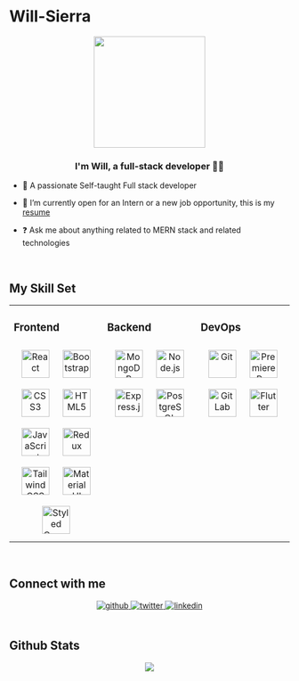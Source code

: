 # Will-Sierra

  

<div align="center">
<img src="https://lh3.googleusercontent.com/q75mxqscgFfViZxsQDraZvdcp2FrupMRs6fo4_RJiffMtZpwvH6Ijg9LLzBMqdYbkVDy7NAJLW4FbpekUG-KrYOuGbos6rF12-QGu_8cACYencprbuCKU_1SEIU_Dd2bf1EarfFMcfiWaHKSL8v1zw59yut2jVqxBInCOSyaz3gh03cWefGgB6hcMjIVNv3njDVLAUcRNnSW_EWfk5UyujjR_QQjW9hgpQh8OqSmuKtxcf1Q-kmHL9oUZ9aJ9SzndTzw1zjJ6cLepXXrOVbcy_UpzTLnIZgwxqApwpeE7aWvInbn10G6ELzvQjIao2G9zz3dsBBCJwjMqaZOcDLJFMr_bkvWjIIY2I_8YSVRoCp35MbTx1LoPY3l6-u25K4jha519Ylt-bOtyD6-Mohxnpm7I6esWbqZ9ldhDKXReHdx1jNASx7iXHXheT8oeDrRQiSZy_9f1K_PYENIZjp9COiGxKLG6AK90YkJcfXctEoYUMxHQJr3Eom5q2oMWPyn_C6VZ37gqyDo-dbr8AwWcIQsMT-h2Z2DhWAHvaOWq-8BhG1NIW4h53xZJqCDZvr0JE4200vnHtKXrMf006-B2K2vTY7mGbOJ4sHWccKxdfNrOgShEAmR_HRSonrOy1iBDwW3nDF-wWbjIWQqt62p2_rOe9USjwM_MOwz1i6zxQOcWTL2nDrVpjFAxnwSX2mZdbMe1TSiHMfs0AwFW1zQpoohPQakI5Sq4b4BUGzm4jP87nFjetzE3OSIgFVF_dY9RFddxIWhXMeCi8w9PaK3-P-dEGaDpQSPxQucvxYokhq7Z6Ii0O4dXyQ2s-MfQHIgF-78W2MT4KQJet9EIrrIqlFr-F17o6RAoA33xAb0YKnSkcz9Jf95PbURHD4J5pw1VQa2mRcPZKAgIhvOn8l2-PpuERVXa3EzqEGKPAERuJx_alGcSk0c81T1cOvkRykI0mzDo-ZLx2j6wdLpq063IykOk-Kk2007F-fKUzsrkYq7hHGzLHx2olX24YlXWmZ0XxzVPERgU68iJMe8SKVBiP2aoRI4ER4zWNw0CY3XEzsudeZ0eCDsLn5IavVL5jkcEi6zLpiI7VtgZzOp7jNlp8yU_qxpRrM5elOvw76JB_TCefaryS9vaKsCHnLManzONg_RY9oik4UhF0_1oHHDa_ImkKu_7rjq3DSq_g=s1254-no?authuser=0" align="center" height="200" width="" />
</div>  
  

### <div align="center">I'm Will, a full-stack developer 👨‍💻 </div>  
  

- 📖 A passionate Self-taught Full stack developer  
  

- 💼 I’m currently open for an Intern or a new job opportunity, this is my [resume](https://www.linkedin.com/in/will-sierra-dev/overlay/1635506193024/single-media-viewer/?profileId=ACoAACGxoaYBUZave9T4MtqKMi6JTgsqyt_Ph40)  
  

- ❓ Ask me about anything related to MERN stack and related technologies  
  

<br/>  


## My Skill Set  
<table><tr><td valign="top" width="33%">



### Frontend  
<div align="center">  
<a href="https://reactjs.org/" target="_blank"><img style="margin: 10px" src="https://profilinator.rishav.dev/skills-assets/react-original-wordmark.svg" alt="React" height="50" /></a>  
<a href="https://getbootstrap.com/docs/3.4/javascript/" target="_blank"><img style="margin: 10px" src="https://profilinator.rishav.dev/skills-assets/bootstrap-plain.svg" alt="Bootstrap" height="50" /></a>  
<a href="https://www.w3schools.com/css/" target="_blank"><img style="margin: 10px" src="https://profilinator.rishav.dev/skills-assets/css3-original-wordmark.svg" alt="CSS3" height="50" /></a>  
<a href="https://en.wikipedia.org/wiki/HTML5" target="_blank"><img style="margin: 10px" src="https://profilinator.rishav.dev/skills-assets/html5-original-wordmark.svg" alt="HTML5" height="50" /></a>  
<a href="https://www.javascript.com/" target="_blank"><img style="margin: 10px" src="https://profilinator.rishav.dev/skills-assets/javascript-original.svg" alt="JavaScript" height="50" /></a>  
<a href="https://redux.js.org/" target="_blank"><img style="margin: 10px" src="https://profilinator.rishav.dev/skills-assets/redux-original.svg" alt="Redux" height="50" /></a>  
<a href="https://www.tailwindcss.com/" target="_blank"><img style="margin: 10px" src="https://profilinator.rishav.dev/skills-assets/tailwindcss.svg" alt="Tailwind CSS" height="50" /></a>  
<a href="https://mui.com/" target="_blank"><img style="margin: 10px" src="https://profilinator.rishav.dev/skills-assets/mui.png" alt="Material UI" height="50" /></a>  
<a href="https://styled-components.com/" target="_blank"><img style="margin: 10px" src="https://profilinator.rishav.dev/skills-assets/styled-components.png" alt="Styled Components" height="50" /></a>  
</div>

</td><td valign="top" width="33%">



### Backend  
<div align="center">  
<a href="https://www.mongodb.com/" target="_blank"><img style="margin: 10px" src="https://profilinator.rishav.dev/skills-assets/mongodb-original-wordmark.svg" alt="MongoDB" height="50" /></a>  
<a href="https://nodejs.org/" target="_blank"><img style="margin: 10px" src="https://profilinator.rishav.dev/skills-assets/nodejs-original-wordmark.svg" alt="Node.js" height="50" /></a>  
<a href="https://expressjs.com/" target="_blank"><img style="margin: 10px" src="https://profilinator.rishav.dev/skills-assets/express-original-wordmark.svg" alt="Express.js" height="50" /></a>  
<a href="https://www.postgresql.org/" target="_blank"><img style="margin: 10px" src="https://profilinator.rishav.dev/skills-assets/postgresql-original-wordmark.svg" alt="PostgreSQL" height="50" /></a>  
</div>

</td><td valign="top" width="33%">



### DevOps  
<div align="center">  
<a href="https://github.com/" target="_blank"><img style="margin: 10px" src="https://profilinator.rishav.dev/skills-assets/git-scm-icon.svg" alt="Git" height="50" /></a>  
<a href="https://www.adobe.com/in/products/premiere.html" target="_blank"><img style="margin: 10px" src="https://profilinator.rishav.dev/skills-assets/adobepremierepro.png" alt="Premiere Pro" height="50" /></a>  
<a href="https://about.gitlab.com/" target="_blank"><img style="margin: 10px" src="https://profilinator.rishav.dev/skills-assets/gitlab.svg" alt="GitLab" height="50" /></a>  
<a href="https://flutter.dev/" target="_blank"><img style="margin: 10px" src="https://profilinator.rishav.dev/skills-assets/flutterio-icon.svg" alt="Flutter" height="50" /></a>  
</div>

</td></tr></table>  

<br/>  


## Connect with me  
<div align="center">
<a href="https://github.com/willsierra24" target="_blank">
<img src=https://img.shields.io/badge/github-%2324292e.svg?&style=for-the-badge&logo=github&logoColor=white alt=github style="margin-bottom: 5px;" />
</a>
<a href="https://twitter.com/will_jusivi" target="_blank">
<img src=https://img.shields.io/badge/twitter-%2300acee.svg?&style=for-the-badge&logo=twitter&logoColor=white alt=twitter style="margin-bottom: 5px;" />
</a>
<a href="https://linkedin.com/in/will-sierra-dev" target="_blank">
<img src=https://img.shields.io/badge/linkedin-%231E77B5.svg?&style=for-the-badge&logo=linkedin&logoColor=white alt=linkedin style="margin-bottom: 5px;" />
</a>  
</div>  
  

<br/>  


## Github Stats  
<div align="center"><img src="https://github-readme-stats.vercel.app/api?username=willsierra24&show_icons=true&count_private=true&hide_border=true" align="center" /></div>
<br />


